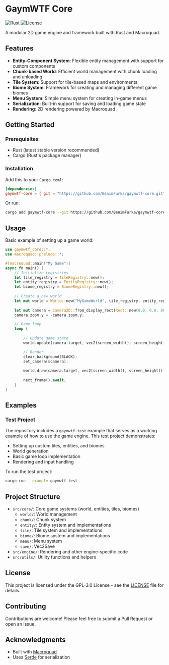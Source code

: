 # GaymWTF Core

[![Rust](https://img.shields.io/badge/rust-stable-orange.svg)](https://www.rust-lang.org/)
[![License](https://img.shields.io/badge/License-GPLv3-blue.svg)](LICENSE)

A modular 2D game engine and framework built with Rust and Macroquad.

## Features

- **Entity-Component System**: Flexible entity management with support for custom components
- **Chunk-based World**: Efficient world management with chunk loading and unloading
- **Tile System**: Support for tile-based maps and environments
- **Biome System**: Framework for creating and managing different game biomes
- **Menu System**: Simple menu system for creating in-game menus
- **Serialization**: Built-in support for saving and loading game state
- **Rendering**: 2D rendering powered by Macroquad

## Getting Started

### Prerequisites

- Rust (latest stable version recommended)
- Cargo (Rust's package manager)

### Installation

Add this to your `Cargo.toml`:

```toml
[dependencies]
gaymwtf-core = { git = "https://github.com/BenimFurka/gaymwtf-core.git" }
```

Or run:

```bash
cargo add gaymwtf-core --git https://github.com/BenimFurka/gaymwtf-core.git
```

## Usage

Basic example of setting up a game world:

```rust
use gaymwtf_core::*;
use macroquad::prelude::*;

#[macroquad::main("My Game")]
async fn main() {
    // Initialize registries
    let tile_registry = TileRegistry::new();
    let entity_registry = EntityRegistry::new();
    let biome_registry = BiomeRegistry::new();
    
    // Create a new world
    let mut world = World::new("MyGameWorld", tile_registry, entity_registry, biome_registry);
    
    let mut camera = Camera2D::from_display_rect(Rect::new(0.0, 0.0, 800.0, 600.0));
    camera.zoom.y = -camera.zoom.y;

    // Game loop
    loop {
        
        // Update game state
        world.update(camera.target, vec2(screen_width(), screen_height()));

        // Render
        clear_background(BLACK);
        set_camera(&camera);
        
        world.draw(camera.target, vec2(screen_width(), screen_height()));
        
        next_frame().await;
    }
}
```

## Examples

### Test Project

The repository includes a `gaymwtf-test` example that serves as a working example of how to use the game engine. This test project demonstrates:

- Setting up custom tiles, entities, and biomes
- World generation
- Basic game loop implementation
- Rendering and input handling

To run the test project:

```bash
cargo run --example gaymwtf-test
```

## Project Structure

- `src/core/`: Core game systems (world, entities, tiles, biomes)
  - `world/`: World management
  - `chunk/`: Chunk system
  - `entity/`: Entity system and implementations
  - `tile/`: Tile system and implementations
  - `biome/`: Biome system and implementations
  - `menu/`: Menu system
  - `save/`: Vec2Save
- `src/engine/`: Rendering and other engine-specific code
- `src/utils/`: Utility functions and helpers

## License

This project is licensed under the GPL-3.0 License - see the [LICENSE](LICENSE) file for details.

## Contributing

Contributions are welcome! Please feel free to submit a Pull Request or open an Issue.

## Acknowledgments

- Built with [Macroquad](https://github.com/not-fl3/macroquad)
- Uses [Serde](https://serde.rs/) for serialization
